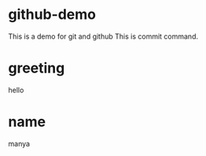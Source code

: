 # github-demo
This is a demo for git and github
This is commit command.


# greeting
hello 
# name 
manya

